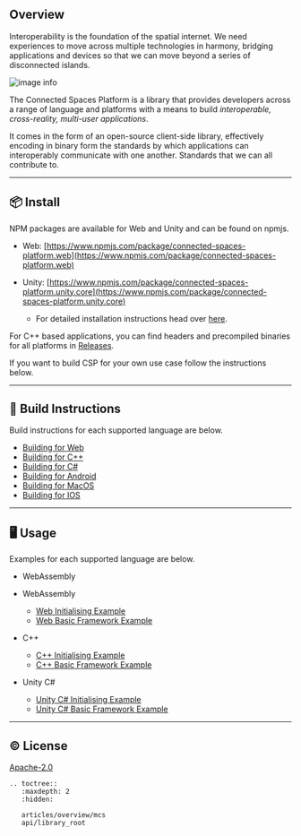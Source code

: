 ## Overview
Interoperability is the foundation of the spatial internet. We need experiences to move across multiple technologies in harmony, bridging applications and devices so that we can move beyond a series of disconnected islands.


![image info](./_static/interop.gif)

The Connected Spaces Platform is a library that provides developers across a range of language and platforms with a means to build *interoperable, cross-reality, multi-user applications*.

It comes in the form of an open-source client-side library, effectively encoding in binary form the standards by which applications can interoperably communicate with one another. Standards that we can all contribute to.

****

## 📦 Install
NPM packages are available for Web and Unity and can be found on npmjs.

- Web: [https://www.npmjs.com/package/connected-spaces-platform.web](https://www.npmjs.com/package/connected-spaces-platform.web)

- Unity: [https://www.npmjs.com/package/connected-spaces-platform.unity.core](https://www.npmjs.com/package/connected-spaces-platform.unity.core)
  - For detailed installation instructions head over [here](https://github.com/magnopus-opensource/connected-spaces-platform/wiki/Using-CSP-For-Unity).

For C++ based applications, you can find headers and precompiled binaries for all platforms in [Releases](https://github.com/magnopus-opensource/connected-spaces-platform/releases).

If you want to build CSP for your own use case follow the instructions below.

****

## 🔨 Build Instructions
Build instructions for each supported language are below.

- [Building for Web](https://github.com/magnopus-opensource/connected-spaces-platform/wiki/Building-CSP-for-Web)
- [Building for C++](https://github.com/magnopus-opensource/connected-spaces-platform/wiki/Building-CSP-for-CPP)
- [Building for C#](https://github.com/magnopus-opensource/connected-spaces-platform/wiki/Building-CSP-for-CSharp)
- [Building for Android](https://github.com/magnopus-opensource/connected-spaces-platform/wiki/Building-CSP-for-Android)
- [Building for MacOS](https://github.com/magnopus-opensource/connected-spaces-platform/wiki/Building-CSP-for-MacOS)
- [Building for IOS](https://github.com/magnopus-opensource/connected-spaces-platform/wiki/Building-CSP-for-IOS)

****

## 🖥️ Usage
Examples for each supported language are below.

- WebAssembly 
- WebAssembly 
    - [Web Initialising Example](https://github.com/magnopus-opensource/connected-spaces-platform/tree/main/Examples/Initialising%20Foundation/Web)
    - [Web Basic Framework Example](https://github.com/magnopus-opensource/connected-spaces-platform/tree/main/Examples/Basic%20Framework/Web)
- C++
    - [C++ Initialising Example](https://github.com/magnopus-opensource/connected-spaces-platform/tree/main/Examples/Initialising%20Foundation/CPlusPlus/InitialisingFoundation)
    - [C++ Basic Framework Example](https://github.com/magnopus-opensource/connected-spaces-platform/tree/main/Examples/Basic%20Framework/CPlusPlus/BasicFramework)

- Unity C#
    - [Unity C# Initialising Example](https://github.com/magnopus-opensource/connected-spaces-platform/tree/main/Examples/Initialising%20Foundation/CSharp/Foundation-Unity-Example)
    - [Unity C# Basic Framework Example](https://github.com/magnopus-opensource/connected-spaces-platform/tree/main/Examples/Basic%20Framework/CSharp/Foundation-Unity-Example)

****
 ## ©️ License

 [Apache-2.0](https://github.com/magnopus-opensource/connected-spaces-platform/blob/develop/LICENSE)

```eval_rst
.. toctree::
   :maxdepth: 2
   :hidden:

   articles/overview/mcs
   api/library_root
```
